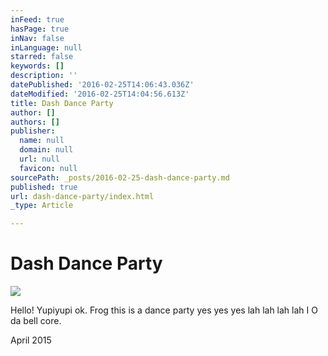 ```yaml
---
inFeed: true
hasPage: true
inNav: false
inLanguage: null
starred: false
keywords: []
description: ''
datePublished: '2016-02-25T14:06:43.036Z'
dateModified: '2016-02-25T14:04:56.613Z'
title: Dash Dance Party
author: []
authors: []
publisher:
  name: null
  domain: null
  url: null
  favicon: null
sourcePath: _posts/2016-02-25-dash-dance-party.md
published: true
url: dash-dance-party/index.html
_type: Article

---
```

# Dash Dance Party
![](https://the-grid-user-content.s3-us-west-2.amazonaws.com/f684530b-4d22-44e7-ba64-7264813581b9.jpg)

Hello! Yupiyupi ok. Frog this is a dance party yes yes yes lah lah lah lah I O da bell core.

April 2015